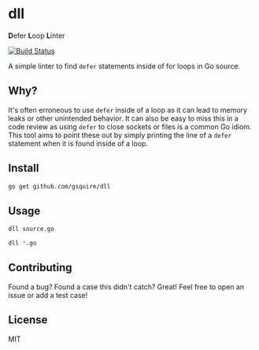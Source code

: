 # dll

**D**efer **L**oop **L**inter

[![Build Status](https://cloud.drone.io/api/badges/hamburghammer/dll/status.svg)](https://cloud.drone.io/hamburghammer/dll)

A simple linter to find `defer` statements inside of for loops in Go source.

## Why?
It's often erroneous to use `defer` inside of a loop as it can lead to memory leaks or other
unintended behavior. It can also be easy to miss this in a code review as using `defer` to
close sockets or files is a common Go idiom. This tool aims to point these out by simply printing
the line of a `defer` statement when it is found inside of a loop.

## Install

```sh
go get github.com/gsquire/dll
```

## Usage

```sh
dll source.go

dll *.go
```

## Contributing
Found a bug? Found a case this didn't catch? Great! Feel free to open an issue or add a test case!

## License
MIT
